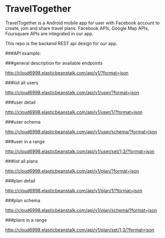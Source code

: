 # TravelTogether

TravelTogether is a Android mobile app for user with Facebook account to create, join and share travel plans. Facebook APIs, Google Map APIs, Foursquare APIs are integrated in our app.

This repo is the backend REST api design for our app. 

###API example:

###general description for available endpoints

http://cloud6998.elasticbeanstalk.com/api/v1/?format=json

###list all users

http://cloud6998.elasticbeanstalk.com/api/v1/user/?format=json

###user detail

http://cloud6998.elasticbeanstalk.com/api/v1/user/1/?format=json

###user schema

http://cloud6998.elasticbeanstalk.com/api/v1/user/schema/?format=json

###user in a range

http://cloud6998.elasticbeanstalk.com/api/v1/user/set/1;3/?format=json

###list all plans

http://cloud6998.elasticbeanstalk.com/api/v1/plan/?format=json

###plan detail

http://cloud6998.elasticbeanstalk.com/api/v1/plan/1/?format=json

###plan schema

http://cloud6998.elasticbeanstalk.com/api/v1/plan/schema/?format=json

###plans in a range

http://cloud6998.elasticbeanstalk.com/api/v1/plan/set/1;3/?format=json